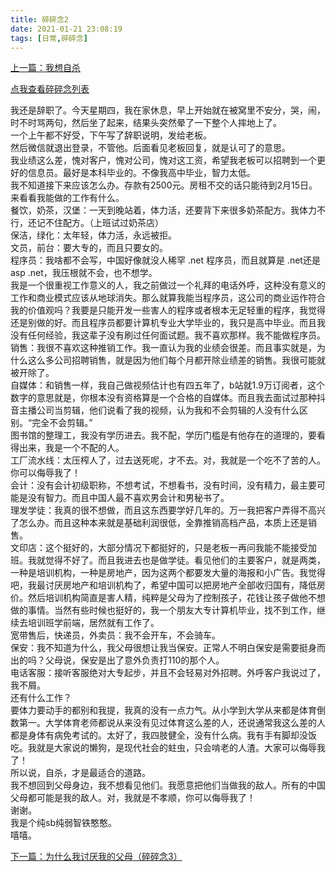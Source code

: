 ```yaml
---
title: 碎碎念2
date: 2021-01-21 23:08:19
tags: [日常,碎碎念]
---
```

[上一篇：我想自杀](/ssn/)  

[点我查看碎碎念列表](/?po=ssn0)   

我还是辞职了。今天星期四，我在家休息，早上开始就在被窝里不安分，哭，闹，时不时骂两句，然后坐了起来，结果头突然晕了一下整个人摔地上了。   
一个上午都不好受，下午写了辞职说明，发给老板。   
然后微信就退出登录，不管他。后面看见老板回复，就是认可了的意思。   
我业绩这么差，愧对客户，愧对公司，愧对这工资，希望我老板可以招聘到一个更好的信息员。最好是本科毕业的。不像我高中毕业，智力太低。   
我不知道接下来应该怎么办。存款有2500元。房租不交的话只能待到2月15日。   
来看看我能做的工作有什么。   
餐饮，奶茶，汉堡：一天到晚站着，体力活，还要背下来很多奶茶配方。我体力不行，还记不住配方。（上班试过奶茶店）   
保洁，绿化：太年轻，体力活，永远被拒。   
文员，前台：要大专的，而且只要女的。   
程序员：我啥都不会写，中国好像就没人稀罕 .net 程序员，而且就算是 .net还是 asp .net，我压根就不会，也不想学。   
我是一个很重视工作意义的人，我之前做过一个礼拜的电话外呼，这种没有意义的工作和商业模式应该从地球消失。那么就算我能当程序员，这公司的商业运作符合我的价值观吗？我要是只能开发一些害人的程序或者根本无足轻重的程序，我觉得还是别做的好。而且程序员都要计算机专业大学毕业的，我只是高中毕业。而且我没有任何经验，我这辈子没有刷过任何面试题。我不喜欢那样。我不能做程序员。   
销售：我很不喜欢这种推销工作。我一直认为我的业绩会很差。而且事实就是，为什么这么多公司招聘销售，就是因为他们每个月都开除业绩差的销售。我很可能就被开除了。   
自媒体：和销售一样，我自己做视频估计也有四五年了，b站就1.9万订阅者，这个数字的意思就是，你根本没有资格算是一个合格的自媒体。而且我去面试过那种抖音主播公司当剪辑，他们说看了我的视频，认为我和不会剪辑的人没有什么区别。“完全不会剪辑。”   
图书馆的整理工，我没有学历进去。我不配，学历门槛是有他存在的道理的，要看得出来，我是一个不配的人。   
工厂流水线：太压榨人了，过去送死呢，才不去。对，我就是一个吃不了苦的人。你可以侮辱我了！   
会计：没有会计初级职称，不想考试，不想看书，没有时间，没有精力，最主要可能是没有智力。而且中国人最不喜欢男会计和男秘书了。   
理发学徒：我真的很不想做，而且这东西要学好几年的。万一我把客户弄得不高兴了怎么办。而且这种本来就是基础利润很低，全靠推销高档产品，本质上还是销售。   
文印店：这个挺好的，大部分情况下都挺好的，只是老板一再问我能不能接受加班。我就觉得不好了。而且我进去也是做学徒。看见他们的主要客户，就是两类，一种是培训机构，一种是房地产，因为这两个都要发大量的海报和小广告。我觉得吧，我最讨厌房地产和培训机构了，希望中国可以把房地产全部收归国有，降低房价。然后培训机构简直是害人精，纯粹是父母为了控制孩子，花钱让孩子做他不想做的事情。当然有些时候也挺好的，我一个朋友大专计算机毕业，找不到工作，继续去培训班学前端，居然就有工作了。   
宽带售后，快递员，外卖员：我不会开车，不会骑车。   
保安：我不知道为什么，我父母很想让我当保安。正常人不明白保安是需要挺身而出的吗？父母说，保安是出了意外负责打110的那个人。   
电话客服：接听客服绝对大专起步，并且不会轻易对外招聘。外呼客户我说过了，我不屑。   
还有什么工作？   
要体力要动手的都别和我提，我真的没有一点力气。从小学到大学从来都是体育倒数第一。大学体育老师都说从来没有见过体育这么差的人，还说通常我这么差的人都是身体有病免考试的。太好了，我四肢健全，没有什么病。我有手有脚却没饭吃。我就是大家说的懒狗，是现代社会的蛀虫，只会啃老的人渣。大家可以侮辱我了！   
所以说，自杀，才是最适合的道路。   
我不想回到父母身边，我不想看见他们。我愿意把他们当做我的敌人。所有的中国父母都可能是我的敌人。对，我就是不孝顺，你可以侮辱我了！   
谢谢。   
我是个纯sb纯弱智铁憨憨。   
嘻嘻。
 
[下一篇：为什么我讨厌我的父母（碎碎念3）](/ssn3/)   
